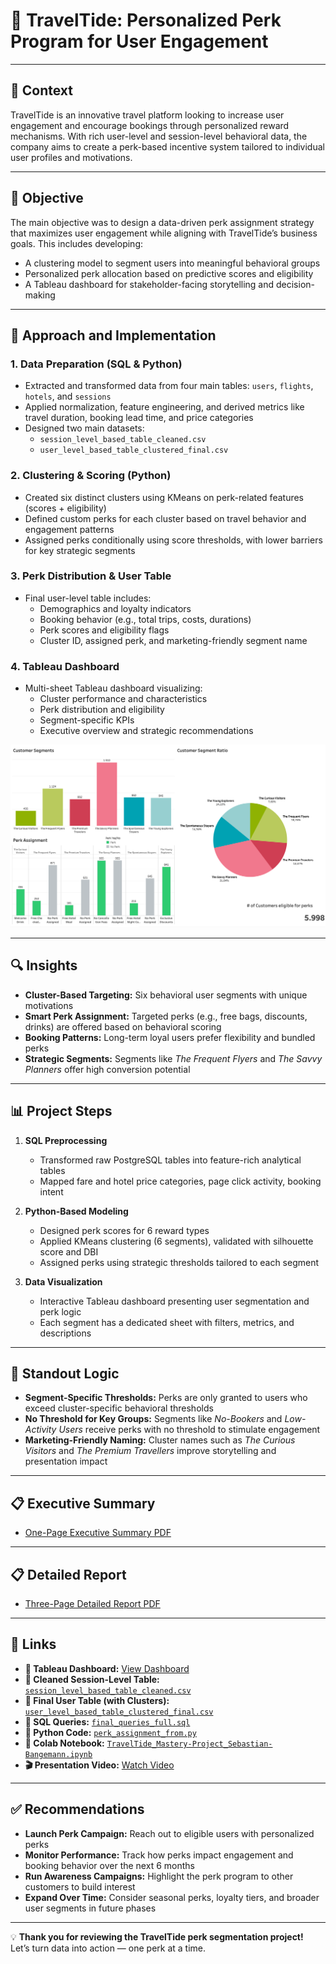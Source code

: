 # 🌊 **TravelTide: Personalized Perk Program for User Engagement**

---

## 📄 **Context**  
TravelTide is an innovative travel platform looking to increase user engagement and encourage bookings through personalized reward mechanisms. With rich user-level and session-level behavioral data, the company aims to create a perk-based incentive system tailored to individual user profiles and motivations.

---

## 🎯 **Objective**  
The main objective was to design a data-driven perk assignment strategy that maximizes user engagement while aligning with TravelTide’s business goals. This includes developing:

- A clustering model to segment users into meaningful behavioral groups  
- Personalized perk allocation based on predictive scores and eligibility  
- A Tableau dashboard for stakeholder-facing storytelling and decision-making  

---

## 🚀 **Approach and Implementation**  

### 1. **Data Preparation (SQL & Python)**  
- Extracted and transformed data from four main tables: `users`, `flights`, `hotels`, and `sessions`  
- Applied normalization, feature engineering, and derived metrics like travel duration, booking lead time, and price categories  
- Designed two main datasets:
  - `session_level_based_table_cleaned.csv`
  - `user_level_based_table_clustered_final.csv`

### 2. **Clustering & Scoring (Python)**  
- Created six distinct clusters using KMeans on perk-related features (scores + eligibility)  
- Defined custom perks for each cluster based on travel behavior and engagement patterns  
- Assigned perks conditionally using score thresholds, with lower barriers for key strategic segments  

### 3. **Perk Distribution & User Table**  
- Final user-level table includes:
  - Demographics and loyalty indicators  
  - Booking behavior (e.g., total trips, costs, durations)  
  - Perk scores and eligibility flags  
  - Cluster ID, assigned perk, and marketing-friendly segment name  

### 4. **Tableau Dashboard**  
- Multi-sheet Tableau dashboard visualizing:
  - Cluster performance and characteristics  
  - Perk distribution and eligibility  
  - Segment-specific KPIs  
  - Executive overview and strategic recommendations  

![Tableau Dashboard Mockup](https://github.com/seb-bange/travel-tide_mastery-project/blob/main/Tableau_MockUp.png)

---

## 🔍 **Insights**  

- **Cluster-Based Targeting:** Six behavioral user segments with unique motivations  
- **Smart Perk Assignment:** Targeted perks (e.g., free bags, discounts, drinks) are offered based on behavioral scoring  
- **Booking Patterns:** Long-term loyal users prefer flexibility and bundled perks  
- **Strategic Segments:** Segments like *The Frequent Flyers* and *The Savvy Planners* offer high conversion potential  

---

## 📊 **Project Steps**

1. **SQL Preprocessing**  
   - Transformed raw PostgreSQL tables into feature-rich analytical tables  
   - Mapped fare and hotel price categories, page click activity, booking intent  

2. **Python-Based Modeling**  
   - Designed perk scores for 6 reward types  
   - Applied KMeans clustering (6 segments), validated with silhouette score and DBI  
   - Assigned perks using strategic thresholds tailored to each segment  

3. **Data Visualization**  
   - Interactive Tableau dashboard presenting user segmentation and perk logic  
   - Each segment has a dedicated sheet with filters, metrics, and descriptions  

---

## 🧠 **Standout Logic**  
- **Segment-Specific Thresholds:** Perks are only granted to users who exceed cluster-specific behavioral thresholds  
- **No Threshold for Key Groups:** Segments like *No-Bookers* and *Low-Activity Users* receive perks with no threshold to stimulate engagement  
- **Marketing-Friendly Naming:** Cluster names such as *The Curious Visitors* and *The Premium Travellers* improve storytelling and presentation impact  

---

## 📋 **Executive Summary**  
- [One-Page Executive Summary PDF](https://github.com/seb-bange/travel-tide_mastery-project/blob/main/Executive_Summary.pdf)

---

## 📋 **Detailed Report**
- [Three-Page Detailed Report PDF](https://github.com/seb-bange/travel-tide_mastery-project/blob/main/Detailed%20Report.pdf)
---

## 🔗 **Links**

- **🔗 Tableau Dashboard:** [View Dashboard](https://public.tableau.com/views/TravelTide_Mastery-Project/TravelTide_PerkRewardProgram?:language=de-DE&publish=yes&:sid=&:redirect=auth&:display_count=n&:origin=viz_share_link)
- **📂 Cleaned Session-Level Table:** [`session_level_based_table_cleaned.csv`](https://github.com/seb-bange/travel-tide_mastery-project/blob/main/session_level_based_table_cleaned.csv)  
- **📂 Final User Table (with Clusters):** [`user_level_based_table_clustered_final.csv`](https://github.com/seb-bange/travel-tide_mastery-project/blob/main/user_level_based_table_clustered_final.csv) 
- **📄 SQL Queries:** [`final_queries_full.sql`](https://github.com/seb-bange/travel-tide_mastery-project/blob/main/final_queries_full.sql)
- **📄 Python Code:** [`perk_assignment_from.py`](https://github.com/seb-bange/travel-tide_mastery-project/blob/main/perk_assignment_from.py)  
- **📔 Colab Notebook:** [`TravelTide_Mastery-Project_Sebastian-Bangemann.ipynb`](https://colab.research.google.com/drive/1d7Wfw7gJsM385mHAcEsV1DRHhq4hRv3I?usp=sharing)
- **🎬 Presentation Video:** [Watch Video](https://drive.google.com/file/d/1_TGIfibhuzn9QmX6iy6Go2_dNZaCuZ55/view?usp=drive_link)

---

## ✅ **Recommendations**

- **Launch Perk Campaign:** Reach out to eligible users with personalized perks  
- **Monitor Performance:** Track how perks impact engagement and booking behavior over the next 6 months  
- **Run Awareness Campaigns:** Highlight the perk program to other customers to build interest  
- **Expand Over Time:** Consider seasonal perks, loyalty tiers, and broader user segments in future phases  

---

💡 **Thank you for reviewing the TravelTide perk segmentation project!**  
Let’s turn data into action — one perk at a time.
